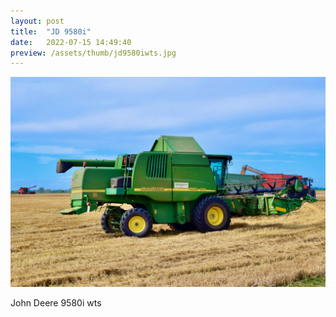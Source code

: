 ```yaml
---
layout: post
title:  "JD 9580i"
date:   2022-07-15 14:49:40
preview: /assets/thumb/jd9580iwts.jpg
---
```


![John Deere](/assets/img/jd9580iwts.jpg)

John Deere 9580i wts